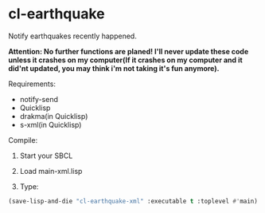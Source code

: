 cl-earthquake
=============

Notify earthquakes recently happened.

**Attention: No further functions are planed! I'll never update these code unless it crashes on my computer(If it crashes on my computer and it did'nt updated, you may think i'm not taking it's fun anymore).**

Requirements:

* notify-send
* Quicklisp
* drakma(in Quicklisp)
* s-xml(in Quicklisp)

Compile:

1. Start your SBCL

2. Load main-xml.lisp

3. Type:

```lisp
(save-lisp-and-die "cl-earthquake-xml" :executable t :toplevel #'main)
```
